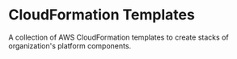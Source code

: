# CloudFormation Templates
A collection of AWS CloudFormation templates to create stacks of organization's platform components.
